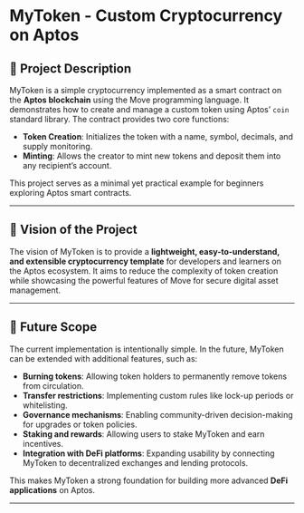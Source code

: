 # MyToken - Custom Cryptocurrency on Aptos

## 📌 Project Description

MyToken is a simple cryptocurrency implemented as a smart contract on the **Aptos blockchain** using the Move programming language.
It demonstrates how to create and manage a custom token using Aptos’ `coin` standard library. The contract provides two core functions:

* **Token Creation**: Initializes the token with a name, symbol, decimals, and supply monitoring.
* **Minting**: Allows the creator to mint new tokens and deposit them into any recipient’s account.

This project serves as a minimal yet practical example for beginners exploring Aptos smart contracts.

---

## 🎯 Vision of the Project

The vision of MyToken is to provide a **lightweight, easy-to-understand, and extensible cryptocurrency template** for developers and learners on the Aptos ecosystem. It aims to reduce the complexity of token creation while showcasing the powerful features of Move for secure digital asset management.

---

## 🚀 Future Scope

The current implementation is intentionally simple. In the future, MyToken can be extended with additional features, such as:

* **Burning tokens**: Allowing token holders to permanently remove tokens from circulation.
* **Transfer restrictions**: Implementing custom rules like lock-up periods or whitelisting.
* **Governance mechanisms**: Enabling community-driven decision-making for upgrades or token policies.
* **Staking and rewards**: Allowing users to stake MyToken and earn incentives.
* **Integration with DeFi platforms**: Expanding usability by connecting MyToken to decentralized exchanges and lending protocols.

This makes MyToken a strong foundation for building more advanced **DeFi applications** on Aptos.

---
